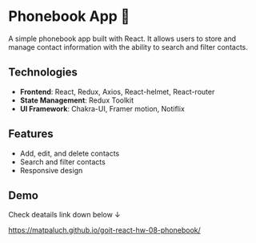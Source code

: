 # Phonebook App 📱

A simple phonebook app built with React. It allows users to store and manage contact information with the ability to search and filter contacts.

## Technologies

- **Frontend**: React, Redux, Axios, React-helmet, React-router
- **State Management**: Redux Toolkit
- **UI Framework**: Chakra-UI, Framer motion, Notiflix

## Features

- Add, edit, and delete contacts
- Search and filter contacts
- Responsive design

## Demo

Check deatails link down below ↓

https://matpaluch.github.io/goit-react-hw-08-phonebook/

